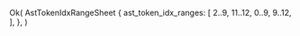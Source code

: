 Ok(
    AstTokenIdxRangeSheet {
        ast_token_idx_ranges: [
            2..9,
            11..12,
            0..9,
            9..12,
        ],
    },
)